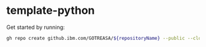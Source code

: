 # template-python

Get started by running:  
```sh
gh repo create github.ibm.com/GOTREASA/${repositoryName} --public --clone --template="github.ibm.com/GOTREASA/template-python"
```
